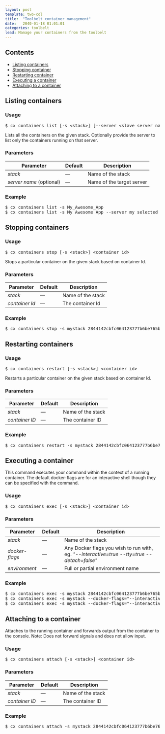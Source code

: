 ```yaml
---
layout: post
template: two-col
title:  "Toolbelt container management"
date:   2040-01-18 01:01:01
categories: toolbelt
lead: Manage your containers from the toolbelt
---
```


<h2>Contents</h2>
<ul class="page-toc">
    <li><a href="#container-list">Listing containers</a></li>
    <li><a href="#container-stop">Stopping container</a></li>
    <li><a href="#container-restart">Restarting container</a></li>
    <li><a href="#container-exec">Executing a container</a></li>
    <li><a href="#container-attach">Attaching to a container</a></li>
</ul>

<h2 id="container-list">Listing containers</h2>
<h3>Usage</h3>
<pre class="prettyprint">
$ cx containers list [-s &lt;stack&gt;] [--server &lt;slave server name&gt;|&lt;slave server ip&gt;]
</pre>

Lists all the containers on the given stack.
Optionally provide the server to list only the containers running on that server.

<h3>Parameters</h3>
<table class='table table-bordered table-striped table-small'>
    <thead>
    <tr>
        <th align="center">Parameter</th>
        <th align="center">Default</th>
        <th align="center">Description</th>
    </tr>
    </thead>
    <tbody>
    <tr>
        <td><i>stack</i></td>
        <td>&mdash;</td>
        <td>Name of the stack</td>
    </tr>
    <tr>
        <td><i>server name</i> (optional)</td>
        <td>&mdash;</td>
        <td>Name of the target server</td>
    </tr>
    </tbody>
</table>

<h3>Example</h3>
<pre class="prettyprint">
$ cx containers list -s My_Awesome_App
$ cx containers list -s My_Awesome_App --server my_selected_server
</pre>

<h2 id="container-stop">Stopping containers</h2>
<h3>Usage</h3>
<pre class="prettyprint">
$ cx containers stop [-s &lt;stack&gt;] &lt;container id&gt;
</pre>

Stops a particular container on the given stack based on container Id.

<h3>Parameters</h3>
<table class='table table-bordered table-striped table-small'>
    <thead>
    <tr>
        <th align="center">Parameter</th>
        <th align="center">Default</th>
        <th align="center">Description</th>
    </tr>
    </thead>
    <tbody>
    <tr>
        <td><i>stack</i></td>
        <td>&mdash;</td>
        <td>Name of the stack</td>
    </tr>
    <tr>
        <td><i>container Id</i></td>
        <td>&mdash;</td>
        <td>The container Id</td>
    </tr>
    </tbody>
</table>

<h3>Example</h3>
<pre class="prettyprint">
$ cx containers stop -s mystack 2844142cbfc064123777b6be765b3914e43a9e083afce4e4348b5979127c220c
</pre>

<h2 id="container-restart">Restarting containers</h2>
<h3>Usage</h3>
<pre class="prettyprint">
$ cx containers restart [-s &lt;stack&gt;] &lt;container id&gt;
</pre>

Restarts a particular container on the given stack based on container Id.

<h3>Parameters</h3>
<table class='table table-bordered table-striped table-small'>
    <thead>
    <tr>
        <th align="center">Parameter</th>
        <th align="center">Default</th>
        <th align="center">Description</th>
    </tr>
    </thead>
    <tbody>
    <tr>
        <td><i>stack</i></td>
        <td>&mdash;</td>
        <td>Name of the stack</td>
    </tr>
    <tr>
        <td><i>container ID</i></td>
        <td>&mdash;</td>
        <td>The container ID</td>
    </tr>
    </tbody>
</table>

<h3>Example</h3>
<pre class="prettyprint">
$ cx containers restart -s mystack 2844142cbfc064123777b6be765b3914e43a9e083afce4e4348b5979127c220c
</pre>

<h2 id="container-exec">Executing a container</h2>
This command executes your command within the context of a running container. The default docker-flags are for an interactive shell though they can be specified with the command.

<h3>Usage</h3>
<pre class="prettyprint">
$ cx containers exec [-s &lt;stack&gt;] &lt;container id&gt;
</pre>

<h3>Parameters</h3>
<table class='table table-bordered table-striped table-small'>
    <thead>
    <tr>
        <th align="center">Parameter</th>
        <th align="center">Default</th>
        <th align="center">Description</th>
    </tr>
    </thead>
    <tbody>
    <tr>
        <td><i>stack</i></td>
        <td>&mdash;</td>
        <td>Name of the stack</td>
    </tr>
    <tr>
        <td><i>docker-flags</i></td>
        <td>&mdash;</td>
        <td>Any Docker flags you wish to run with, eg. <i>"--interactive=true --tty=true --detach=false"</i></td>
    </tr>
    <tr>
        <td><i>environment</i></td>
        <td>&mdash;</td>
        <td>Full or partial environment name</td>
    </tr>    
    </tbody>
</table>

<h3>Example</h3>
<pre class="prettyprint">
$ cx containers exec -s mystack 2844142cbfc064123777b6be765b3914e43a9e083afce4e4348b5979127c220c /bin/bash
$ cx containers exec -s mystack --docker-flags="--interactive=true --tty=true --detach=false" 2844142cbfc064123777b6be765b3914e43a9e083afce4e4348b5979127c220c /bin/bash
$ cx containers exec -s mystack --docker-flags="--interactive=false --tty=false --detach=true" 2844142cbfc064123777b6be765b3914e43a9e083afce4e4348b5979127c220c /tmp/my_background_command
</pre>

<h2 id="container-attach">Attaching to a container</h2>
Attaches to the running container and forwards output from the container to the console. Note: Does not forward signals and does not allow input.

<h3>Usage</h3>
<pre class="prettyprint">
$ cx containers attach [-s &lt;stack&gt;] &lt;container id&gt;
</pre>

<h3>Parameters</h3>
<table class='table table-bordered table-striped table-small'>
    <thead>
    <tr>
        <th align="center">Parameter</th>
        <th align="center">Default</th>
        <th align="center">Description</th>
    </tr>
    </thead>
    <tbody>
    <tr>
        <td><i>stack</i></td>
        <td>&mdash;</td>
        <td>Name of the stack</td>
    </tr>
    <tr>
        <td><i>container ID</i></td>
        <td>&mdash;</td>
        <td>The container ID</td>
    </tr>
    </tbody>
</table>

<h3>Example</h3>
<pre class="prettyprint">
$ cx containers attach -s mystack 2844142cbfc064123777b6be765b3914e43a9e083afce4e4348b5979127c220c
</pre>